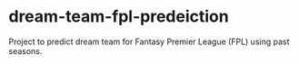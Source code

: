 # dream-team-fpl-predeiction

Project to predict dream team for Fantasy Premier League (FPL) using past seasons.
